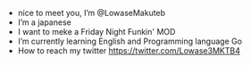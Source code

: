 - nice to meet you, I’m @LowaseMakuteb
- I’m a japanese
- I want to meke a Friday Night Funkin' MOD
- I’m currently learning English and Programming language Go
- How to reach my twitter https://twitter.com/Lowase3MKTB4
<!---
LowaseMakuteba/LowaseMakuteba is a ✨ special ✨ repository because its `README.md` (this file) appears on your GitHub profile.
You can click the Preview link to take a look at your changes.
--->
